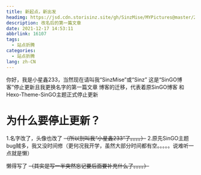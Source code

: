 ```yaml
---
title: 新起点，新出发
headimg: https://jsd.cdn.storisinz.site/gh/SinzMise/MYPictures@master/20221230/46348.3e004dfapae0.webp
description: 改名后的第一篇文章
date: 2021-12-17 14:53:11
abbrlink: 16107
tags:
  - 站点折腾
categories:
  - 站点折腾
lang: zh-CN
---
```

<!-- more -->
你好，我是小星鑫233，当然现在请叫我“SinzMise”或“Sinz”
这是“SinGO博客”停止更新且我更换名字的第一篇文章
博客的迁移，代表着原SinGO博客 和 Hexo-Theme-SinGO主题正式停止更新
# 为什么要停止更新？
1.名字改了，头像也改了 ~~（所以别叫我“小星鑫233”了。。。。）~~
2.原先SinGO主题bug贼多，我又没时间修（更何况我开学，虽然大部分时间都有空。。。。。说难听一点就是懒）

懒得写了 ~~（其实是写一半突然忘记要后面要补充什么了。。。。）~~